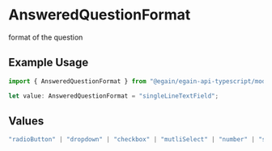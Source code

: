 # AnsweredQuestionFormat

format of the question

## Example Usage

```typescript
import { AnsweredQuestionFormat } from "@egain/egain-api-typescript/models";

let value: AnsweredQuestionFormat = "singleLineTextField";
```

## Values

```typescript
"radioButton" | "dropdown" | "checkbox" | "mutliSelect" | "number" | "singleLineTextField" | "multiLineTextField"
```